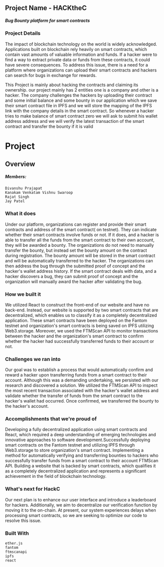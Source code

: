 ## Project Name - HACKtheC

##### Bug Bounty platform for smart contracts

### Project Details

The impact of blockchain technology on the world is widely acknowledged. Applications built on blockchain rely heavily on smart contracts, which contain vast amounts of valuable information and funds. If a hacker were to find a way to extract private data or funds from these contracts, it could have severe consequences. To address this issue, there is a need for a platform where organizations can upload their smart contracts and hackers can search for bugs in exchange for rewards.

This Project is mainly about hacking the contracts and claiming its ownership. our project mainly has 2 entities one is a company and other is a hacker. The company challenges the hackers by uploading their contract and some initial balance and some bounty in our application which we save their smart contract file in IPFS and we will store the mapping of the IPFS link with the company details in the smart contract. So whenever a hacker tries to make balance of smart contract zero we will ask to submit his wallet address address and we will verify the latest transaction of the smart contract and transfer the bounty if it is valid

# Project

## Overview

##### Members: 

```
Divanshu Prajapat
Kanakam Venkatam Vishnu Swaroop
Rajat Singh
Jay Patel
```
### What it does

Under our platform, organizations can register and provide their smart contracts and address of the smart contract( on testnet). They can indicate whether their smart contracts involve funds or not. If it does, and a hacker is able to transfer all the funds from the smart contract to their own account, they will be awarded a bounty. The organizations do not need to manually transfer the bounty, but instead set the bounty amount on the contract during registration. The bounty amount will be stored in the smart contract and will be automatically transferred to the hacker. The organizations can then address the bug through the submitted proof of concept and the hacker's wallet address history. If the smart contract deals with data, and a hacker discovers a bug, they can submit proof of concept and the organization will manually award the hacker after validating the bug.

### How we built it
We utilized React to construct the front-end of our website and have no back-end. Instead, our website is supported by two smart contracts that are decentralized, which enables us to classify it as a completely decentralized application. These smart contracts have been deployed on the Fantom testnet and organization's smart contracts is being saved on IPFS utilizing Web3.storage. Moreover, we used the FTMScan API to monitor transactions between the hacker and the organization's smart contract to confirm whether the hacker had successfully transferred funds to their account or not.

### Challenges we ran into
Our goal was to establish a process that would automatically confirm and reward a hacker upon transferring funds from a smart contract to their account. Although this was a demanding undertaking, we persisted with our research and discovered a solution. We utilized the FTMScan API to inspect the most recent transaction associated with the hacker's wallet address and validate whether the transfer of funds from the smart contract to the hacker's wallet had occurred. Once confirmed, we transferred the bounty to the hacker's account.

### Accomplishments that we're proud of
Developing a fully decentralized application using smart contracts and React, which required a deep understanding of emerging technologies and innovative approaches to software development.Successfully deploying smart contracts on the Fantom testnet and utilizing IPFS through Web3.storage to store organization's smart contract. Implementing a method for automatically verifying and transferring bounties to hackers who successfully transfer funds from a smart contract to their account FTMScan API. Building a website that is backed by smart contracts, which qualifies it as a completely decentralized application and represents a significant achievement in the field of blockchain technology.

### What's next for HackC
Our next plan is to enhance our user interface and introduce a leaderboard for hackers. Additionally, we aim to decentralize our verification function by moving it to the on-chain. At present, our system experiences delays when processing smart contracts, so we are seeking to optimize our code to resolve this issue.

### Built With
```
ether.js
fantom
ftmscanapi
ipfs
react
```





